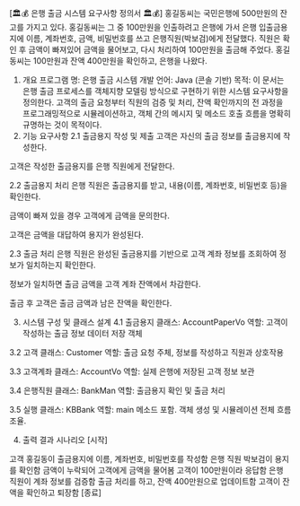 [🏛💰 은행 출금 시스템 요구사항 정의서 🏛💰]
홍길동씨는 국민은행에 500만원의 잔고를 가지고 있다. 홍길동씨는 그 중 100만원을 인출하려고 은행에 가서 은행 입출금용지에 이름, 계좌번호, 금액, 비밀번호를 쓰고 은행직원(박보검)에게 전달했다. 직원은 확인 후 금액이 빠져있어 금액을 물어보고, 다시 처리하여 100만원을 출금해 주었다. 홍길동씨는 100만원과 잔액 400만원을 확인하고, 은행을 나왔다.

1. 개요
프로그램 명: 은행 출금 시스템
개발 언어: Java (콘솔 기반)
목적: 이 문서는 은행 출금 프로세스를 객체지향 모델링 방식으로 구현하기 위한 시스템 요구사항을 정의한다. 고객의 출금 요청부터 직원의 검증 및 처리, 잔액 확인까지의 전 과정을 프로그래밍적으로 시뮬레이션하고, 객체 간의 메시지 및 메소드 호출 흐름을 명확히 규명하는 것이 목적이다.
2. 기능 요구사항
2.1 출금용지 작성 및 제출
고객은 자신의 출금 정보를 출금용지에 작성한다.

고객은 작성한 출금용지를 은행 직원에게 전달한다.

2.2 출금용지 처리
은행 직원은 출금용지를 받고, 내용(이름, 계좌번호, 비밀번호 등)을 확인한다.

금액이 빠져 있을 경우 고객에게 금액을 문의한다.

고객은 금액을 대답하여 용지가 완성된다.

2.3 출금 처리
은행 직원은 완성된 출금용지를 기반으로 고객 계좌 정보를 조회하여 정보가 일치하는지 확인한다.

정보가 일치하면 출금 금액을 고객 계좌 잔액에서 차감한다.

출금 후 고객은 출금 금액과 남은 잔액을 확인한다.

3. 시스템 구성 및 클래스 설계
4.1 출금용지 클래스: AccountPaperVo
역할: 고객이 작성하는 출금 정보 데이터 저장 객체

3.2 고객 클래스: Customer
역할: 출금 요청 주체, 정보를 작성하고 직원과 상호작용

3.3 고객계좌 클래스: AccountVo
역할: 실제 은행에 저장된 고객 정보 보관

3.4 은행직원 클래스: BankMan
역할: 출금용지 확인 및 출금 처리

3.5 실행 클래스: KBBank
역할: main 메소드 포함. 객체 생성 및 시뮬레이션 전체 흐름 조율.

4. 출력 결과 시나리오
[시작]

고객 홍길동이 출금용지에 이름, 계좌번호, 비밀번호를 작성함
은행 직원 박보검이 용지를 확인함
금액이 누락되어 고객에게 금액을 물어봄
고객이 100만원이라 응답함
은행 직원이 계좌 정보를 검증함
출금 처리를 하고, 잔액 400만원으로 업데이트함
고객이 잔액을 확인하고 퇴장함 [종료]